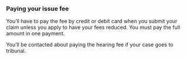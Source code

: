 ### Paying your issue fee

You’ll have to pay the fee by credit or debit card when you submit your claim unless you apply to have your fees reduced. You must pay the full amount  in one payment.

You’ll be contacted about paying the hearing fee if your case goes to tribunal.

